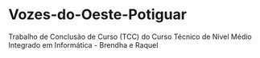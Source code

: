 # Vozes-do-Oeste-Potiguar
Trabalho de Conclusão de Curso (TCC) do Curso Técnico de Nível Médio Integrado em Informática - Brendha e Raquel
